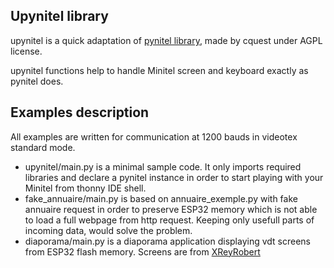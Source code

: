 ## Upynitel library 

upynitel is a quick adaptation of [pynitel library](https://github.com/cquest/pynitel), made by cquest under AGPL license.

upynitel functions help to handle Minitel screen and keyboard exactly as pynitel does.

## Examples description

All examples are written for communication at 1200 bauds in videotex standard mode.

* upynitel/main.py is a minimal sample code. It only imports required libraries and declare a pynitel instance in order to start playing with your Minitel from thonny IDE shell.
* fake_annuaire/main.py is based on annuaire_exemple.py with fake annuaire request in order to preserve ESP32 memory which is not able to load a full webpage from http request. Keeping only usefull parts of incoming data, would solve the problem.
* diaporama/main.py is a diaporama application displaying vdt screens from ESP32 flash memory. Screens are from [XReyRobert](https://github.com/XReyRobert/VideotexPagesRepository/)
